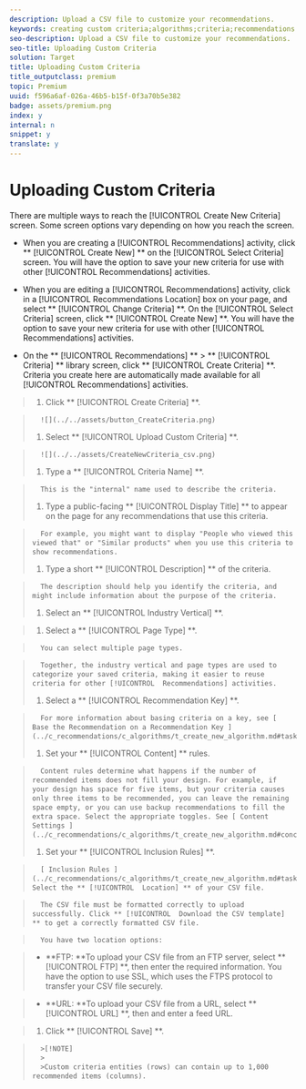 ```yaml
---
description: Upload a CSV file to customize your recommendations.
keywords: creating custom criteria;algorithms;criteria;recommendations criteria;csv;ftp;upload csv
seo-description: Upload a CSV file to customize your recommendations.
seo-title: Uploading Custom Criteria
solution: Target
title: Uploading Custom Criteria
title_outputclass: premium
topic: Premium
uuid: f596a6af-026a-46b5-b15f-0f3a70b5e382
badge: assets/premium.png
index: y
internal: n
snippet: y
translate: y
---
```


# Uploading Custom Criteria

There are multiple ways to reach the [!UICONTROL  Create New Criteria] screen. Some screen options vary depending on how you reach the screen. 

* When you are creating a [!UICONTROL  Recommendations] activity, click ** [!UICONTROL  Create New] ** on the [!UICONTROL  Select Criteria] screen. You will have the option to save your new criteria for use with other [!UICONTROL  Recommendations] activities. 

* When you are editing a [!UICONTROL  Recommendations] activity, click in a [!UICONTROL  Recommendations Location] box on your page, and select ** [!UICONTROL  Change Criteria] **. On the [!UICONTROL  Select Criteria] screen, click ** [!UICONTROL  Create New] **. You will have the option to save your new criteria for use with other [!UICONTROL  Recommendations] activities. 

* On the ** [!UICONTROL  Recommendations] ** > ** [!UICONTROL  Criteria] ** library screen, click ** [!UICONTROL  Create Criteria] **. Criteria you create here are automatically made available for all [!UICONTROL  Recommendations] activities. 


>1. Click ** [!UICONTROL  Create Criteria] **.

>       ![](../../assets/button_CreateCriteria.png) 
>1. Select ** [!UICONTROL  Upload Custom Criteria] **.

>       ![](../../assets/CreateNewCriteria_csv.png) 
>1. Type a ** [!UICONTROL  Criteria Name] **.

>       This is the "internal" name used to describe the criteria. 
>1. Type a public-facing ** [!UICONTROL  Display Title] ** to appear on the page for any recommendations that use this criteria.

>       For example, you might want to display "People who viewed this viewed that" or "Similar products" when you use this criteria to show recommendations. 
>1. Type a short ** [!UICONTROL  Description] ** of the criteria.

>       The description should help you identify the criteria, and might include information about the purpose of the criteria. 
>1. Select an ** [!UICONTROL  Industry Vertical] **.

>1. Select a ** [!UICONTROL  Page Type] **.

>       You can select multiple page types. 

>       Together, the industry vertical and page types are used to categorize your saved criteria, making it easier to reuse criteria for other [!UICONTROL  Recommendations] activities. 
>1. Select a ** [!UICONTROL  Recommendation Key] **.

>       For more information about basing criteria on a key, see [ Base the Recommendation on a Recommendation Key ](../c_recommendations/c_algorithms/t_create_new_algorithm.md#task_2B0ED54AFBF64C56916B6E1F4DC0DC3B). 
>1. Set your ** [!UICONTROL  Content] ** rules.

>       Content rules determine what happens if the number of recommended items does not fill your design. For example, if your design has space for five items, but your criteria causes only three items to be recommended, you can leave the remaining space empty, or you can use backup recommendations to fill the extra space. Select the appropriate toggles. See [ Content Settings ](../c_recommendations/c_algorithms/t_create_new_algorithm.md#concept_BC16005C7A1E4F1A87E33D16221F4A96). 
>1. Set your ** [!UICONTROL  Inclusion Rules] **.

>       [ Inclusion Rules ](../c_recommendations/c_algorithms/t_create_new_algorithm.md#task_28DB20F968B1451481D8E51BAF947079)1. Select the ** [!UICONTROL  Location] ** of your CSV file.

>       The CSV file must be formatted correctly to upload successfully. Click ** [!UICONTROL  Download the CSV template] ** to get a correctly formatted CSV file. 

>       You have two location options: 

>    
>    * **FTP: **To upload your CSV file from an FTP server, select ** [!UICONTROL  FTP] **, then enter the required information. You have the option to use SSL, which uses the FTPS protocol to transfer your CSV file securely. 

>    * **URL: **To upload your CSV file from a URL, select ** [!UICONTROL  URL] **, then and enter a feed URL. 


>1. Click ** [!UICONTROL  Save] **.


>       >[!NOTE]
>       >
>       >Custom criteria entities (rows) can contain up to 1,000 recommended items (columns).


